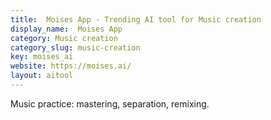 ```yaml
---
title:  Moises App - Trending AI tool for Music creation
display_name:  Moises App
category: Music creation
category_slug: music-creation
key: moises_ai
website: https://moises.ai/
layout: aitool
---
```


Music practice: mastering, separation, remixing.
